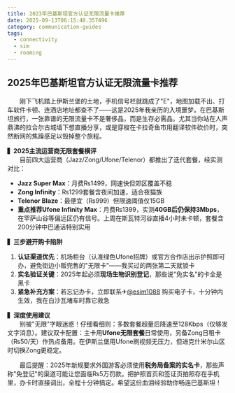 ```yaml
---
title: 2023年巴基斯坦官方认证无限流量卡推荐
date: 2025-09-13T06:15:48.357496
category: communication-guides
tags:
  - connectivity
  - sim
  - roaming
---
```


## 2025年巴基斯坦官方认证无限流量卡推荐

　　刚下飞机踏上伊斯兰堡的土地，手机信号栏就跳成了"E"，地图加载不出、打车软件卡顿、连酒店地址都查不了——这是2025年我亲历的入境噩梦。在巴基斯坦旅行，一张靠谱的无限流量卡不是奢侈品，而是生存必需品。尤其当你站在人声鼎沸的拉合尔古城墙下想直播分享，或是穿梭在卡拉奇鱼市用翻译软件砍价时，突然断网的焦躁感足以毁掉整个旅程。

**▍2025主流运营商无限套餐横评**  
　　目前四大运营商（Jazz/Zong/Ufone/Telenor）都推出了迭代套餐，经实测对比：  
- **Jazz Super Max**：月费₨1499，网速快但郊区覆盖不稳  
- **Zong Infinity**：₨1299套餐含夜间加速，适合夜猫族  
- **Telenor Blaze**：最便宜（₨999）但限速阈值仅15GB  
- **重点推荐Ufone Infinity Max**：月费₨1399，实测**40GB后仍保持3Mbps**，在罕萨山谷等偏远区仍有信号。上周在斯瓦特河谷直播4小时未卡顿，套餐含200分钟中巴通话特别实用  

**▍三步避开购卡陷阱**  
1. **认证渠道优先**：机场柜台（认准绿色Ufone招牌）或官方合作店出示护照即可办，避免街边小贩兜售的"无限卡"——我买过的两张第二天就锁卡  
2. **实名验证关键**：2025年起必须**现场生物识别登记**，那些说"免实名"的卡全是黑卡  
3. **紧急补充方案**：若忘记办卡，立即联系✈[@esim1088](https://t.me/s/esim1088) 购买电子卡，十分钟内生效，我在白沙瓦堵车时靠它救急  

**▍深度使用建议**  
　　别被"无限"字眼迷惑！仔细看细则：多数套餐超量后降速至128Kbps（仅够发文字消息）。建议双卡配置：主卡用**Ufone无限套餐**日常使用，另备Zong日租卡（₨50/天）作热点备用。在伊斯兰堡用Ufone刷视频无压力，但进克什米尔山区时切换Zong更稳定。  

　　最后提醒：2025年新规要求外国游客必须使用**税务局备案的实名卡**，那些声称"免登记"的渠道可能让您面临₨5万罚款。把护照首页和签证页拍照存在手机里，办卡时直接调出，全程十分钟搞定。希望这份血泪经验助你畅连巴基斯坦！